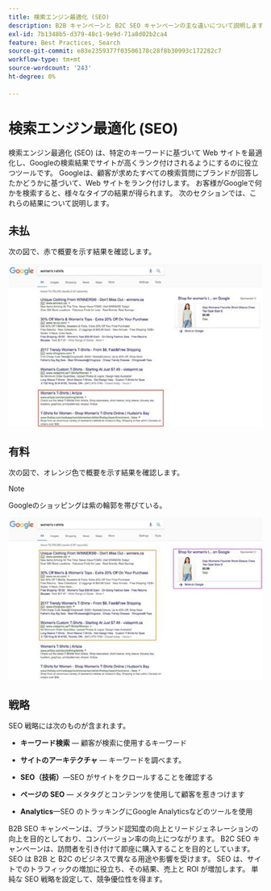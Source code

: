 ```yaml
---
title: 検索エンジン最適化 (SEO)
description: B2B キャンペーンと B2C SEO キャンペーンの主な違いについて説明します。
exl-id: 7b1348b5-d379-48c1-9e9d-71a8d02b2ca4
feature: Best Practices, Search
source-git-commit: e83e2359377f03506178c28f8b30993c172282c7
workflow-type: tm+mt
source-wordcount: '243'
ht-degree: 0%

---
```


# 検索エンジン最適化 (SEO)

検索エンジン最適化 (SEO) は、特定のキーワードに基づいて Web サイトを最適化し、Googleの検索結果でサイトが高くランク付けされるようにするのに役立つツールです。 Googleは、顧客が求めたすべての検索質問にブランドが回答したかどうかに基づいて、Web サイトをランク付けします。 お客様がGoogleで何かを検索すると、様々なタイプの結果が得られます。 次のセクションでは、これらの結果について説明します。

## 未払

次の図で、赤で概要を示す結果を確認します。

![無料の SEO Google検索結果](../../assets/playbooks/seo-unpaid.png)

## 有料

次の図で、オレンジ色で概要を示す結果を確認します。

>[!NOTE]
>
>Googleのショッピングは紫の輪郭を帯びている。

![有料 SEO Google検索結果](../../assets/playbooks/seo-paid.png)

## 戦略

SEO 戦略には次のものが含まれます。

- **キーワード検索** — 顧客が検索に使用するキーワード

- **サイトのアーキテクチャ** — キーワードを調べます。

- **SEO（技術）**—SEO がサイトをクロールすることを確認する

- **ページの SEO** — メタタグとコンテンツを使用して顧客を惹きつけます

- **Analytics**—SEO のトラッキングにGoogle Analyticsなどのツールを使用

B2B SEO キャンペーンは、ブランド認知度の向上とリードジェネレーションの向上を目的としており、コンバージョン率の向上につながります。 B2C SEO キャンペーンは、訪問者を引き付けて即座に購入することを目的としています。 SEO は B2B と B2C のビジネスで異なる用途や影響を受けます。 SEO は、サイトでのトラフィックの増加に役立ち、その結果、売上と ROI が増加します。 単純な SEO 戦略を設定して、競争優位性を得ます。
